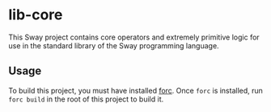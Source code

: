 # lib-core

This Sway project contains core operators and extremely primitive logic for use in the standard library of the Sway programming language.

## Usage

To build this project, you must have installed [forc](https://crates.io/crates/forc). Once `forc` is installed, run `forc build` in the root of this project to build it.
